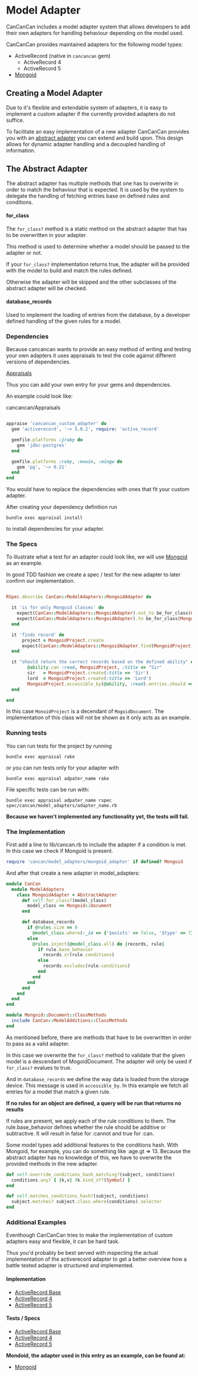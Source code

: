 # Model Adapter

CanCanCan includes a model adapter system that allows developers to add their own adapters for 
handling behaviour depending on the model used.

CanCanCan provides maintained adapters for the following model types:

* ActiveRecord (native in `cancancan` gem)
  * ActiveRecord 4
  * ActiveRecord 5
* [Mongoid](https://github.com/CanCanCommunity/cancancan-mongoid)

## Creating a Model Adapter

Due to it's flexible and extendable system of adapters, it is easy to implement a custom adapter 
if the currently provided adapters do not suffice.

To facilitate an easy implementation of a new adapter CanCanCan provides you with an 
[abstract adapter](https://github.com/CanCanCommunity/cancancan/blob/develop/lib/cancan/model_adapters/abstract_adapter.rb) 
you can extend and build upon. This design allows for dynamic adapter handling and a decoupled
handling of information.

## The Abstract Adapter

The abstract adapter has multiple methods that one has to overwrite in order to 
match the behaviour that is expected. It is used by the system to delegate the handling of fetching entries
base on defined rules and conditions.

#### for_class

The ```for_class?``` method is a static method on the abstract adapter that has to be overwritten 
in your adapter.

This method is used to determine whether a model should be passed to the adapter or not.

If your ```for_class?``` implementation returns true, the adapter will be provided 
with the model to build and match the rules defined.

Otherwise the adapter will be skipped and the other subclasses of the abstract adapter will be checked.

#### database_records

Used to implement the loading of entries from the database, by a developer defined handling of the
given rules for a model.

### Dependencies

Because cancancan wants to provide an easy method of writing and testing your own adapters
it uses appraisals to test the code against different versions of dependencies.

[Appraisals](https://github.com/thoughtbot/appraisal)

Thus you can add your own entry for your gems and dependencies.

An example could look like:

cancancan/Appraisals
```ruby

appraise 'cancancan_custom_adapter' do
  gem 'activerecord', '~> 5.0.2', require: 'active_record'

  gemfile.platforms :jruby do
    gem 'jdbc-postgres'
  end

  gemfile.platforms :ruby, :mswin, :mingw do
    gem 'pg', '~> 0.21'
  end
end
```

You would have to replace the dependencies with ones that fit your custom adapter.

After creating your dependency definition run

    bundle exec appraisal install

to install dependencies for your adapter.

### The Specs

To illustrate what a test for an adapter could look like, we will use [Mongoid](https://github.com/CanCanCommunity/cancancan-mongoid) as an example.

In good TDD fashion we create a spec / test for the new adapter to later confirm our implementation.

```ruby

RSpec.describe CanCan::ModelAdapters::MongoidAdapter do

  it 'is for only Mongoid classes' do
    expect(CanCan::ModelAdapters::MongoidAdapter).not_to be_for_class(Object)
    expect(CanCan::ModelAdapters::MongoidAdapter).to be_for_class(MongoidProject)
  end

  it 'finds record' do
      project = MongoidProject.create
      expect(CanCan::ModelAdapters::MongoidAdapter.find(MongoidProject, project.id)).to eq(project)
  end

  it "should return the correct records based on the defined ability" do
        @ability.can :read, MongoidProject, :title => "Sir"
        sir   = MongoidProject.create(:title => 'Sir')
        lord  = MongoidProject.create(:title => 'Lord')
        MongoidProject.accessible_by(@ability, :read).entries.should == [sir]
  end

end
```
In this case ```MonoidProject``` is a decendant of ```MogoidDocument```. The implementation of this class
will not be shown as it only acts as an example.

### Running tests

You can run tests for the project by running

    bundle exec appraisal rake

or you can run tests only for your adapter with

    bundle exec appraisal adpater_name rake

File specific tests can be run with:

    bundle exec appraisal adpater_name rspec spec/cancan/model_adapters/adapter_name.rb

**Because we haven't implemented any functionality yet, the tests will fail.**

### The Implementation

First add a line to lib/cancan.rb to include the adapter if a condition is met. In this case 
we check if Mongoid is present.

```ruby
require 'cancan/model_adapters/mongoid_adapter' if defined? Mongoid
```
And after that create a new adapter in model_adapters:

```ruby
module CanCan
  module ModelAdapters
    class MongoidAdapter < AbstractAdapter
      def self.for_class?(model_class)
        model_class <= Mongoid::Document
      end

      def database_records
        if @rules.size == 0  
          @model_class.where(:_id => {'$exists' => false, '$type' => 7}) # return no records in Mongoid
        else
          @rules.inject(@model_class.all) do |records, rule|
            if rule.base_behavior
              records.or(rule.conditions)
            else
              records.excludes(rule.conditions)
            end
          end
        end
      end
    end
  end
end

module Mongoid::Document::ClassMethods
  include CanCan::ModelAdditions::ClassMethods
end
```

As mentioned before, there are methods that have to be overwritten in order to pass as a valid adapter.

In this case we overwrite the ```for_class?``` method to validate that the given model is a 
descendant of MogoidDocument. The adapter will only be used if ```for_class?``` evalues to true.

And in ```database_records``` we define the way data is loaded from the storage device.
This message is used in ```accessible_by```. In this example we fetch all entries for a model that match
a given rule.

**If no rules for an object are defined, a query will be run that returns no results**

If rules are present, we apply each of the rule conditions to them. The rule.base_behavior defines whether
the rule should be additive or subtractive. It will result in false for :cannot and true for :can.

Some model types add additional features to the conditions hash. With Mongoid, for example, 
you can do something like :age.gt => 13.
Because the abstract adapter has no knowledge of this, we have to overwrite the provided methods
in the new adapter.

```ruby
def self.override_conditions_hash_matching?(subject, conditions)
  conditions.any? { |k,v| !k.kind_of?(Symbol) }
end

def self.matches_conditions_hash?(subject, conditions)
  subject.matches? subject.class.where(conditions).selector
end
```

### Additional Examples

Eventhough CanCanCan tries to make the implementation of custom adapters easy and flexible, 
it can be hard task.

Thus you'd probably be best served with inspecting the actual implementation of the activerecord adapter to get 
a better overview how a battle tested adapter is structured and implemented.


#### Implementation


* [ActiveRecord Base](https://github.com/CanCanCommunity/cancancan/blob/develop/lib/cancan/model_adapters/active_record_adapter.rb)
* [ActiveRecord 4](https://github.com/CanCanCommunity/cancancan/blob/develop/lib/cancan/model_adapters/active_record_4_adapter.rb)
* [ActiveRecord 5](https://github.com/CanCanCommunity/cancancan/blob/develop/lib/cancan/model_adapters/active_record_5_adapter.rb)

#### Tests / Specs

* [ActiveRecord Base](https://github.com/CanCanCommunity/cancancan/blob/develop/spec/cancan/model_adapters/active_record_4_adapter_spec.rb)
* [ActiveRecord 4](https://github.com/CanCanCommunity/cancancan/blob/develop/spec/cancan/model_adapters/active_record_5_adapter_spec.rb)
* [ActiveRecord 5](https://github.com/CanCanCommunity/cancancan/blob/develop/spec/cancan/model_adapters/active_record_adapter_spec.rb)

**Mondoid, the adapter used in this entry as an example, can be found at:**
* [Mongoid](https://github.com/CanCanCommunity/cancancan-mongoid)
